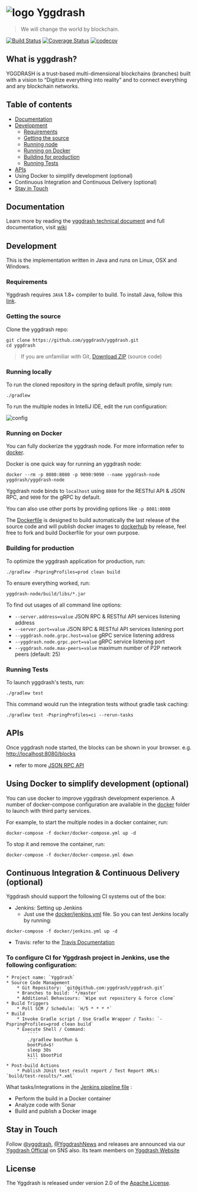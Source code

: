 # ![logo](docs/images/ygg-logo-green.png) Yggdrash

> We will change the world by blockchain.

[![Build Status](https://travis-ci.org/yggdrash/yggdrash.svg?branch=develop)](https://travis-ci.org/yggdrash/yggdrash)
[![Coverage Status](https://coveralls.io/repos/github/yggdrash/yggdrash/badge.svg?branch=develop)](https://coveralls.io/github/yggdrash/yggdrash?branch=develop)
[![codecov](https://codecov.io/gh/yggdrash/yggdrash/branch/develop/graph/badge.svg)](https://codecov.io/gh/yggdrash/yggdrash)

## What is yggdrash?

YGGDRASH is a trust-based multi-dimensional blockchains (branches) built with a vision to 
“Digitize everything into reality” and to connect everything and any blockchain networks.

## Table of contents

* [Documentation](#documentation)
* [Development](#development)
    * [Requirements](#requirements)
    * [Getting the source](#getting-the-source)
    * [Running node](#running-locally)
    * [Running on Docker](#running-on-docker)
    * [Building for production](#building-for-production)
    * [Running Tests](#running-tests)
* [APIs](#apis)
* Using Docker to simplify development (optional)
* Continuous Integration and Continuous Delivery (optional)
* [Stay in Touch](#stay-in-touch)


## Documentation
Learn more by reading the [yggdrash technical document](docs) and full documentation, visit [wiki](https://github.com/yggdrash/yggdrash/wiki)


## Development
This is the implementation written in Java and runs on Linux, OSX and Windows.

### Requirements

Yggdrash requires `JAVA` 1.8+ compiler to build. To install Java, follow this [link](http://www.oracle.com/technetwork/java/javase/overview/index.html). 

### Getting the source

Clone the yggdrash repo:

```
git clone https://github.com/yggdrash/yggdrash.git
cd yggdrash
```
> If you are unfamiliar with Git, [Download ZIP](https://github.com/yggdrash/yggdrash/archive/master.zip) (source code)

### Running locally

To run the cloned repository in the spring default profile, simply run:
```
./gradlew
```
To run the multiple nodes in IntelliJ IDE, edit the run configuration:

![config](docs/images/intellij-run-config.png)

### Running on Docker
You can fully dockerize the yggdrash node. For more information refer to [docker](docker).

Docker is one quick way for running an yggdrash node:

```
docker --rm -p 8080:8080 -p 9090:9090 --name yggdrash-node yggdrash/yggdrash-node
```

Yggdrash node binds to `localhost` using `8080` for the RESTful API & JSON RPC, and `9090` for the gRPC by default.

You can also use other ports by providing options like `-p 8081:8080`

The [Dockerfile](Dockerfile) is designed to build automatically the last release of the source code and will publish docker images to [dockerhub](https://hub.docker.com/r/yggdrash/yggdrash-node/) by release, feel free to fork and build Dockerfile for your own purpose.

### Building for production

To optimize the yggdrash application for production, run:
```
./gradlew -PspringProfiles=prod clean build
```

To ensure everything worked, run:
```
yggdrash-node/build/libs/*.jar
```

To find out usages of all command line options:

- `--server.address=value` JSON RPC & RESTful API services listening address
- `--server.port=value` JSON RPC & RESTful API services listening port
- `--yggdrash.node.grpc.host=value` gRPC service listening address
- `--yggdrash.node.grpc.port=value` gRPC service listening port
- `--yggdrash.node.max-peers=value` maximum number of P2P network peers (default: 25)

### Running Tests
To launch yggdrash's tests, run:
```
./gradlew test
```
This command would run the integration tests without gradle task caching:
```
./gradlew test -PspringProfiles=ci --rerun-tasks
```


## APIs

Once yggdrash node started, the blocks can be shown in your browser. e.g. [http://localhost:8080/blocks](http://localhost:8080/blocks)

- refer to more [JSON RPC API](docs/api/jsonrpc-api.md)


## Using Docker to simplify development (optional)

You can use docker to improve yggdrash development experience. A number of docker-compose configuration are available in the [docker](docker) folder to launch with third party services.

For example, to start the multiple nodes in a docker container, run:
```
docker-compose -f docker/docker-compose.yml up -d
```

To stop it and remove the container, run:
```
docker-compose -f docker/docker-compose.yml down
```


## Continuous Integration & Continuous Delivery (optional)

Yggdrash should support the following CI systems out of the box:
 - Jenkins: Setting up Jenkins
   - Just use the [docker/jenkins.yml](docker/jenkins.yml) file. So you can test Jenkins locally by running:
```
docker-compose -f docker/jenkins.yml up -d
```
 - Travis: refer to the [Travis Documentation](https://docs.travis-ci.com/user/getting-started/)

### To configure CI for Yggdrash project in Jenkins, use the following configuration:
```
* Project name: `Yggdrash`
* Source Code Management
    * Git Repository: `git@github.com:yggdrash/yggdrash.git`
    * Branches to build: `*/master`
    * Additional Behaviours: `Wipe out repository & force clone`
* Build Triggers
    * Poll SCM / Schedule: `H/5 * * * *`
* Build
    * Invoke Gradle script / Use Gradle Wrapper / Tasks: `-PspringProfiles=prod clean build`
    * Execute Shell / Command:
        ````
        ./gradlew bootRun &
        bootPid=$!
        sleep 30s
        kill $bootPid
        ````
* Post-build Actions
    * Publish JUnit test result report / Test Report XMLs: `build/test-results/*.xml`
```
What tasks/integrations in the [Jenkins pipeline file](Jenkinsfile) :

- Perform the build in a Docker container
- Analyze code with Sonar
- Build and publish a Docker image


## Stay in Touch
Follow [@yggdrash](https://www.facebook.com/yggdrash), [@YggdrashNews](https://twitter.com/YggdrashNews)
and releases are announced via our [Yggdrash Official](https://medium.com/@yggdrash) on SNS also.
Its team members on [Yggdrash Website](https://yggdrash.io/#team)


## License
The Yggdrash is released under version 2.0 of the [Apache License](LICENSE).